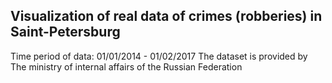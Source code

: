 ## Visualization of real data of crimes (robberies) in Saint-Petersburg

Time period of data: 01/01/2014 - 01/02/2017
The dataset is provided by The ministry of internal affairs of the Russian Federation

